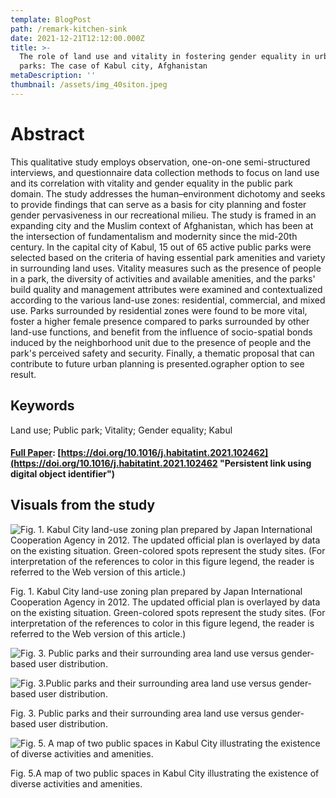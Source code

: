 ```yaml
---
template: BlogPost
path: /remark-kitchen-sink
date: 2021-12-21T12:12:00.000Z
title: >-
  The role of land use and vitality in fostering gender equality in urban public
  parks: The case of Kabul city, Afghanistan
metaDescription: ''
thumbnail: /assets/img_40siton.jpeg
---
```

# Abstract

This qualitative study employs observation, one-on-one semi-structured interviews, and questionnaire data collection methods to focus on land use and its correlation with vitality and gender equality in the public park domain. The study addresses the human–environment dichotomy and seeks to provide findings that can serve as a basis for city planning and foster gender pervasiveness in our recreational milieu. The study is framed in an expanding city and the Muslim context of Afghanistan, which has been at the intersection of fundamentalism and modernity since the mid-20th century. In the capital city of Kabul, 15 out of 65 active public parks were selected based on the criteria of having essential park amenities and variety in surrounding land uses. Vitality measures such as the presence of people in a park, the diversity of activities and available amenities, and the parks' build quality and management attributes were examined and contextualized according to the various land-use zones: residential, commercial, and mixed use. Parks surrounded by residential zones were found to be more vital, foster a higher female presence compared to parks surrounded by other land-use functions, and benefit from the influence of socio-spatial bonds induced by the neighborhood unit due to the presence of people and the park's perceived safety and security. Finally, a thematic proposal that can contribute to future urban planning is presented.ographer option to see result.

## Keywords

Land use; Public park; Vitality; Gender equality; Kabul

#### **[F﻿ull Paper](https://doi.org/10.1016/j.habitatint.2021.102462): [https://doi.org/10.1016/j.habitatint.2021.102462](https://doi.org/10.1016/j.habitatint.2021.102462 "Persistent link using digital object identifier")**

## Visuals from the study

![Fig. 1. Kabul City land-use zoning plan prepared by Japan International Cooperation Agency in 2012. The updated official plan is overlayed by data on the existing situation. Green-colored spots represent the study sites. (For interpretation of the references to color in this figure legend, the reader is referred to the Web version of this article.)](/assets/1-s2.0-S019739752100151X-gr1_lrg.jpg "Fig. 1. ")

Fig. 1. Kabul City land-use zoning plan prepared by Japan International Cooperation Agency in 2012. The updated official plan is overlayed by data on the existing situation. Green-colored spots represent the study sites. (For interpretation of the references to color in this figure legend, the reader is referred to the Web version of this article.)



![](/assets/1-s2.0-S019739752100151X-gr3a_lrg.jpg "Fig. 3. Public parks and their surrounding area land use versus gender-based user distribution.")

![Fig. 3.Public parks and their surrounding area land use versus gender-based user distribution.](/assets/1-s2.0-S019739752100151X-gr3b_lrg.jpg "Fig. 3.")

Fig. 3. Public parks and their surrounding area land use versus gender-based user distribution.

![Fig. 5. A map of two public spaces in Kabul City illustrating the existence of diverse activities and amenities.](/assets/1-s2.0-S019739752100151X-gr5_lrg.jpg "Fig. 5. ")

Fig. 5.A map of two public spaces in Kabul City illustrating the existence of diverse activities and amenities.
